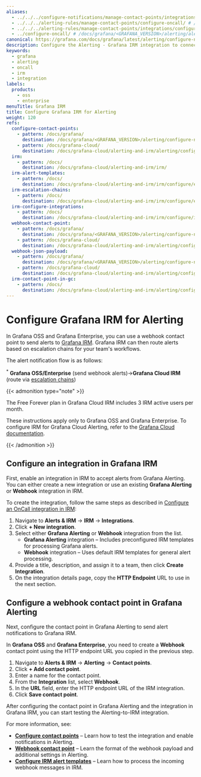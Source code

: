 ```yaml
---
aliases:
  - ../../../configure-notifications/manage-contact-points/integrations/configure-oncall/ # /docs/grafana/<GRAFANA_VERSION>/alerting/configure-notifications/manage-contact-points/integrations/configure-oncall/
  - ../../../alerting-rules/manage-contact-points/configure-oncall/ # /docs/grafana/<GRAFANA_VERSION>/alerting/alerting-rules/manage-contact-points/configure-oncall/
  - ../../../alerting-rules/manage-contact-points/integrations/configure-oncall/ # /docs/grafana/<GRAFANA_VERSION>/alerting/alerting-rules/manage-contact-points/integrations/configure-oncall/
  - ../configure-oncall/ # /docs/grafana/<GRAFANA_VERSION>/alerting/alerting-rules/manage-contact-points/configure-oncall/
canonical: https://grafana.com/docs/grafana/latest/alerting/configure-notifications/manage-contact-points/integrations/configure-irm/
description: Configure the Alerting - Grafana IRM integration to connect alerts generated by Grafana Alerting with Grafana IRM
keywords:
  - grafana
  - alerting
  - oncall
  - irm
  - integration
labels:
  products:
    - oss
    - enterprise
menuTitle: Grafana IRM
title: Configure Grafana IRM for Alerting
weight: 120
refs:
  configure-contact-points:
    - pattern: /docs/grafana/
      destination: /docs/grafana/<GRAFANA_VERSION>/alerting/configure-notifications/manage-contact-points/
    - pattern: /docs/grafana-cloud/
      destination: /docs/grafana-cloud/alerting-and-irm/alerting/configure-notifications/manage-contact-points/
  irm:
    - pattern: /docs/
      destination: /docs/grafana-cloud/alerting-and-irm/irm/
  irm-alert-templates:
    - pattern: /docs/
      destination: /docs/grafana-cloud/alerting-and-irm/irm/configure/escalation-routing/alert-templates/
  irm-escalation-chains:
    - pattern: /docs/
      destination: /docs/grafana-cloud/alerting-and-irm/irm/configure/escalation-routing/escalation-chains/
  irm-configure-integrations:
    - pattern: /docs/
      destination: /docs/grafana-cloud/alerting-and-irm/irm/configure/integrations/configure-integrations/
  webhook-contact-point:
    - pattern: /docs/grafana/
      destination: /docs/grafana/<GRAFANA_VERSION>/alerting/configure-notifications/manage-contact-points/integrations/webhook-notifier
    - pattern: /docs/grafana-cloud/
      destination: /docs/grafana-cloud/alerting-and-irm/alerting/configure-notifications/manage-contact-points/integrations/webhook-notifier
  webhook-json-payload:
    - pattern: /docs/grafana/
      destination: /docs/grafana/<GRAFANA_VERSION>/alerting/configure-notifications/manage-contact-points/integrations/webhook-notifier/#json-payload
    - pattern: /docs/grafana-cloud/
      destination: /docs/grafana-cloud/alerting-and-irm/alerting/configure-notifications/manage-contact-points/integrations/webhook-notifier/#json-payload
  irm-contact-point-in-gc:
    - pattern: /docs/
      destination: /docs/grafana-cloud/alerting-and-irm/alerting/configure-notifications/manage-contact-points/integrations/configure-irm
---
```


[//]: <> (The IRM instructions are different for Grafana Cloud, so this page is currently skipped from Cloud docs.)

# Configure Grafana IRM for Alerting

In Grafana OSS and Grafana Enterprise, you can use a webhook contact point to send alerts to [Grafana IRM](ref:irm). Grafana IRM can then route alerts based on escalation chains for your team's workflows.

The alert notification flow is as follows:

<sup>\*</sup> **Grafana OSS/Enterprise** (send webhook alerts)->**Grafana Cloud IRM** (route via [escalation chains](ref:irm-escalation-chains))

{{< admonition type="note" >}}

The Free Forever plan in Grafana Cloud IRM includes 3 IRM active users per month.

These instructions apply only to Grafana OSS and Grafana Enterprise. To configure IRM for Grafana Cloud Alerting, refer to the [Grafana Cloud documentation](ref:irm-contact-point-in-gc).

{{< /admonition >}}

## Configure an integration in Grafana IRM

First, enable an integration in IRM to accept alerts from Grafana Alerting. You can either create a new integration or use an existing **Grafana Alerting** or **Webhook** integration in IRM.

To create the integration, follow the same steps as described in [Configure an OnCall integration in IRM](ref:irm-configure-integrations):

1. Navigate to **Alerts & IRM** -> **IRM** -> **Integrations**.
1. Click **+ New integration**.
1. Select either **Grafana Alerting** or **Webhook** integration from the list.
   - **Grafana Alerting** integration – Includes preconfigured IRM templates for processing Grafana alerts.
   - **Webhook** integration – Uses default IRM templates for general alert processing.
1. Provide a title, description, and assign it to a team, then click **Create Integration**.
1. On the integration details page, copy the **HTTP Endpoint** URL to use in the next section.

## Configure a webhook contact point in Grafana Alerting

Next, configure the contact point in Grafana Alerting to send alert notifications to Grafana IRM.

In **Grafana OSS** and **Grafana Enterprise**, you need to create a **Webhook** contact point using the HTTP endpoint URL you copied in the previous step.

1. Navigate to **Alerts & IRM** -> **Alerting** -> **Contact points**.
1. Click **+ Add contact point**.
1. Enter a name for the contact point.
1. From the **Integration** list, select **Webhook**.
1. In the **URL** field, enter the HTTP endpoint URL of the IRM integration.
1. Click **Save contact point**.

After configuring the contact point in Grafana Alerting and the integration in Grafana IRM, you can start testing the Alerting-to-IRM integration.

For more information, see:

- **[Configure contact points](ref:configure-contact-points)** – Learn how to test the integration and enable notifications in Alerting.
- **[Webhook contact point](ref:webhook-contact-point)** – Learn the format of the webhook payload and additional settings in Alerting.
- **[Configure IRM alert templates](ref:irm-alert-templates)** – Learn how to process the incoming webhook messages in IRM.
